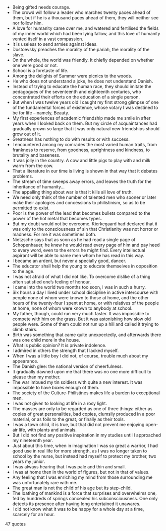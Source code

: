  - Being gifted needs courage.
 - The crowd will follow a leader who marches twenty paces ahead of them, but if he is a thousand paces ahead of them, they will neither see nor follow him.
 - A love for humanity came over me, and watered and fertilised the fields of my inner world which had been lying fallow, and this love of humanity vented itself in a vast compassion.
 - It is useless to send armies against ideas.
 - Dostoevsky preaches the morality of the pariah, the morality of the slave.
 - On the whole, the world was friendly. It chiefly depended on whether one were good or not.
 - School is a foretaste of life.
 - Among the delights of Summer were picnics to the woods.
 - He who does not understand a joke, he does not understand Danish.
 - Instead of trying to educate the human race, they should imitate the pedagogues of the seventeenth and eighteenth centuries, who concentrated their efforts on the education of a single person.
 - But when I was twelve years old I caught my first strong glimpse of one of the fundamental forces of existence, whose votary I was destined to be for life – namely, Beauty.
 - My first experiences of academic friendship made me smile in after years when I looked back on them. But my circle of acquaintances had gradually grown so large that it was only natural new friendships should grow out of it.
 - Greatness has nothing to do with results or with success.
 - I encountered among my comrades the most varied human traits, from frankness to reserve, from goodness, uprightness and kindness, to brutality and baseness.
 - It was jolly in the country. A cow and little pigs to play with and milk warm from the cow.
 - That a literature in our time is living is shown in that way that it debates problems.
 - The stream of time sweeps away errors, and leaves the truth for the inheritance of humanity...
 - The appalling thing about war is that it kills all love of truth.
 - We need only think of the number of talented men who sooner or later make their apologies and concessions to philistinism, so as to be permitted to exist.
 - Poor is the power of the lead that becomes bullets compared to the power of the hot metal that becomes types.
 - But my doubt would not be overcome. Kierkegaard had declared that it was only to the consciousness of sin that Christianity was not horror or madness. For me it was sometimes both.
 - Nietzsche says that as soon as he had read a single page of Schopenhauer, he knew he would read every page of him and pay heed to every word, even to the errors he might find. Every intellectual aspirant will be able to name men whom he has read in this way.
 - I became an ardent, but never a specially good, dancer.
 - The educator shall help the young to educate themselves in opposition to the age.
 - I was not afraid of what I did not like. To overcome dislike of a thing often satisfied one’s feeling of honour.
 - I came into the world two months too soon, I was in such a hurry.
 - Six hours a day I lived under school discipline in active intercourse with people none of whom were known to those at home, and the other hours of the twenty-four I spent at home, or with relatives of the people at home, none of whom were known to anybody at school.
 - My father, though, could run very much faster. It was impossible to compete with him on the grass. But it was astonishing how slow old people were. Some of them could not run up a hill and called it trying to climb stairs.
 - Birth was something that came quite unexpectedly, and afterwards there was one child more in the house.
 - What is public opinion? It is private indolence.
 - I admired in others the strength that I lacked myself.
 - When I was a little boy I did not, of course, trouble much about my appearance.
 - The Danish glee: the national version of cheerfulness.
 - It gradually dawned upon me that there was no one more difficult to please than my mother.
 - The war imbued my tin soldiers with quite a new interest. It was impossible to have boxes enough of them.
 - The society of the Culture-Philistines makes life a burden to exceptional men.
 - I was not given to looking at life in a rosy light.
 - The masses are only to be regarded as one of three things: either as copies of great personalities, bad copies, clumsily produced in a poor material, or as foils to the great, or finally as their tools.
 - I was a town child, it is true, but that did not prevent me enjoying open-air life, with plants and animals.
 - But I did not find any positive inspiration in my studies until I approached my nineteenth year.
 - Just about this time, when in imagination I was so great a warrior, I had good use in real life for more strength, as I was no longer taken to school by the nurse, but instead had myself to protect my brother, two years my junior.
 - I was always hearing that I was pale and thin and small.
 - I was at home then in the world of figures, but not in that of values.
 - Any feeling that I was enriching my mind from those surrounding me was unfortunately rare with me.
 - The great man is not the child of his age but its step-child.
 - The loathing of mankind is a force that surprises and overwhelms one, fed by hundreds of springs concealed his subconsciousness. One only detects its presence after having long entertained it unawares.
 - I did not know what it was to be happy for a whole day at a time, scarcely for an hour.

47 quotes